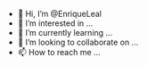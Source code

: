 - 👋 Hi, I’m @EnriqueLeal
- 👀 I’m interested in ...
- 🌱 I’m currently learning ...
- 💞️ I’m looking to collaborate on ...
- 📫 How to reach me ...

<!---
EnriqueLeal/EnriqueLeal is a ✨ special ✨ repository because its `README.md` (this file) appears on your GitHub profile.
You can click the Preview link to take a look at your changes.
--->
